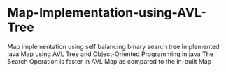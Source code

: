 # Map-Implementation-using-AVL-Tree
Map implementation using self balancing binary search tree Implemented java Map using AVL Tree and Object-Oriented Programming in java The Search Operation is faster in AVL Map as compared to the in-built Map
